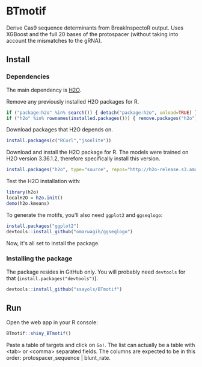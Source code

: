 # BTmotif

Derive Cas9 sequence determinants from BreakInspectoR output. Uses XGBoost and the full 20 bases of the protospacer (without taking into account the mismatches to the gRNA).

## Install

### Dependencies

The main dependency is [H2O](https://h2o.ai/).

Remove any previously installed H2O packages for R.

```R
if ("package:h2o" %in% search()) { detach("package:h2o", unload=TRUE) }
if ("h2o" %in% rownames(installed.packages())) { remove.packages("h2o") }
```

Download packages that H2O depends on.

```R
install.packages(c("RCurl","jsonlite"))
```

Download and install the H2O package for R. The models were trained on H2O version 3.36.1.2, therefore specifically install this version.

```R
install.packages("h2o", type="source", repos="http://h2o-release.s3.amazonaws.com/h2o/rel-zumbo/2/R")
```

Test the H2O installation with:

```R
library(h2o)
localH2O = h2o.init()
demo(h2o.kmeans)
```

To generate the motifs, you'll also need `ggplot2` and `ggseqlogo`:

```R
install.packages("ggplot2")
devtools::install_github("omarwagih/ggseqlogo")
```

Now, it's all set to install the package.

### Installing the package

The package resides in GitHub only. You will probably need `devtools` for that (`install.packages("devtools")`).

```R
devtools::install_github("ssayols/BTmotif")
```

## Run

Open the web app in your R console:

```R
BTmotif::shiny_BTmotif()
```

Paste a table of targets and click on `Go!`.
The list can actually be a table with \<tab\> or \<comma\> separated fields.
The columns are expected to be in this order: protospacer_sequence | blunt_rate.
